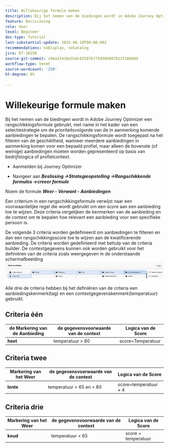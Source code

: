 ```yaml
---
title: Willekeurige formule maken
description: Bij het nemen van de biedingen wordt in Adobe Journey Optimizer een rangschikkingsformule gebruikt, met name in het kader van een selectiestrategie om de prioriteitsvolgorde van de in aanmerking komende aanbiedingen te bepalen.
feature: Decisioning
role: User
level: Beginner
doc-type: Tutorial
last-substantial-update: 2025-06-10T00:00:00Z
recommendations: noDisplay, noCatalog
jira: KT-18258
source-git-commit: c04a15418e31dc82597b7759386907013728bb0d
workflow-type: tm+mt
source-wordcount: '259'
ht-degree: 0%

---
```


# Willekeurige formule maken

Bij het nemen van de biedingen wordt in Adobe Journey Optimizer een rangschikkingsformule gebruikt, met name in het kader van een selectiestrategie om de prioriteitsvolgorde van de in aanmerking komende aanbiedingen te bepalen. De rangschikkingsformule wordt toegepast na het filteren van de geschiktheid, wanneer meerdere aanbiedingen in aanmerking komen voor een bepaald profiel, maar alleen de bovenste (of weinige) aanbiedingen moeten worden gepresenteerd op basis van bedrijfslogica of profielcontext.

* Aanmelden bij Journey Optimizer

* Navigeer aan _&#x200B;**Beslissing ->Strategieopstelling ->Rangschikkende formules ->creeer formule**&#x200B;_

Noem de formule _&#x200B;**Weer - Verwant - Aanbiedingen**&#x200B;_



Een criterium in een rangschikkingsformule verwijst naar een voorwaardelijke regel die wordt gebruikt om een score aan een aanbieding toe te wijzen. Deze criteria vergelijken de kenmerken van de aanbieding en de context om te bepalen hoe relevant een aanbieding voor een specifieke persoon is.

De volgende 3 criteria worden gedefinieerd om aanbiedingen te filteren en dan een rangschikkingsscore toe te wijzen aan de kwalificerende aanbieding. De criteria worden gedefinieerd met behulp van de criteria builder. De contextgegevens kunnen ook worden gebruikt voor het definiëren van de criteria zoals weergegeven in de onderstaande schermafbeelding
![&#x200B; context-gegevens &#x200B;](assets/context-data.png)

Alle drie de criteria hebben bij het definiëren van de criteria een aanbiedingskenmerk(tag) en een contextgegevenskenmerk(temperatuur) gebruikt.

## Criteria één

| **de Markering van de Aanbieding** | **de gegevensvoorwaarde van de context** | **Logica van de Score** |
|------------------|---------------------|-------------------------------------|
| **heet** | temperatuur > 80 | score=Temperatuur |


## Criteria twee

| **Markering van het Weer** | **de gegevensvoorwaarde van de context** | **Logica van de Score** |
|------------------|---------------------------|----------------------------------------------|
| **lente** | temperatuur > 65 en &lt; 80 | score=temperatuur × 4 |

## Criteria drie

| **Markering van het Weer** | **de gegevensvoorwaarde van de context** | **Logica van de Score** |
|------------------|---------------------------|----------------------------------------------|
| **koud** | temperatuur &lt; 65 | score = temperatuur |
